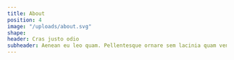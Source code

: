 ```yaml
---
title: About
position: 4
image: "/uploads/about.svg"
shape:
header: Cras justo odio
subheader: Aenean eu leo quam. Pellentesque ornare sem lacinia quam venenatis vestibulum
---
```


